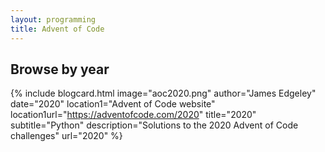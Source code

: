 ```yaml
---
layout: programming
title: Advent of Code
---
```


## Browse by year

{% include blogcard.html image="aoc2020.png" author="James Edgeley" date="2020" 
location1="Advent of Code website" location1url="https://adventofcode.com/2020" 
title="2020" subtitle="Python"
description="Solutions to the 2020 Advent of Code challenges"
url="2020" %}

